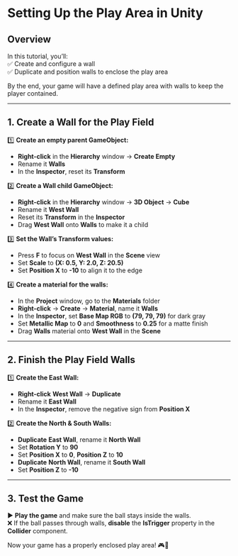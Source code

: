 # **Setting Up the Play Area in Unity**  

## **Overview**  
In this tutorial, you’ll:  
✅ Create and configure a wall  
✅ Duplicate and position walls to enclose the play area  

By the end, your game will have a defined play area with walls to keep the player contained.  

---

## **1. Create a Wall for the Play Field**  
1️⃣ **Create an empty parent GameObject:**  
   - **Right-click** in the **Hierarchy** window → **Create Empty**  
   - Rename it **Walls**  
   - In the **Inspector**, reset its **Transform**  

2️⃣ **Create a Wall child GameObject:**  
   - **Right-click** in the **Hierarchy** window → **3D Object** → **Cube**  
   - Rename it **West Wall**  
   - Reset its **Transform** in the **Inspector**  
   - Drag **West Wall** onto **Walls** to make it a child  

3️⃣ **Set the Wall’s Transform values:**  
   - Press **F** to focus on **West Wall** in the **Scene** view  
   - Set **Scale** to **(X: 0.5, Y: 2.0, Z: 20.5)**  
   - Set **Position X** to **-10** to align it to the edge  

4️⃣ **Create a material for the walls:**  
   - In the **Project** window, go to the **Materials** folder  
   - **Right-click** → **Create** → **Material**, name it **Walls**  
   - In the **Inspector**, set **Base Map RGB** to **(79, 79, 79)** for dark gray  
   - Set **Metallic Map** to **0** and **Smoothness** to **0.25** for a matte finish  
   - Drag **Walls** material onto **West Wall** in the **Scene**  

---

## **2. Finish the Play Field Walls**  
1️⃣ **Create the East Wall:**  
   - **Right-click** **West Wall** → **Duplicate**  
   - Rename it **East Wall**  
   - In the **Inspector**, remove the negative sign from **Position X**  

2️⃣ **Create the North & South Walls:**  
   - **Duplicate** **East Wall**, rename it **North Wall**  
   - Set **Rotation Y** to **90**  
   - Set **Position X** to **0**, **Position Z** to **10**  
   - **Duplicate** **North Wall**, rename it **South Wall**  
   - Set **Position Z** to **-10**  

---

## **3. Test the Game**  
▶️ **Play the game** and make sure the ball stays inside the walls.  
❌ If the ball passes through walls, **disable** the **IsTrigger** property in the **Collider** component.  

Now your game has a properly enclosed play area! 🎮🚀
